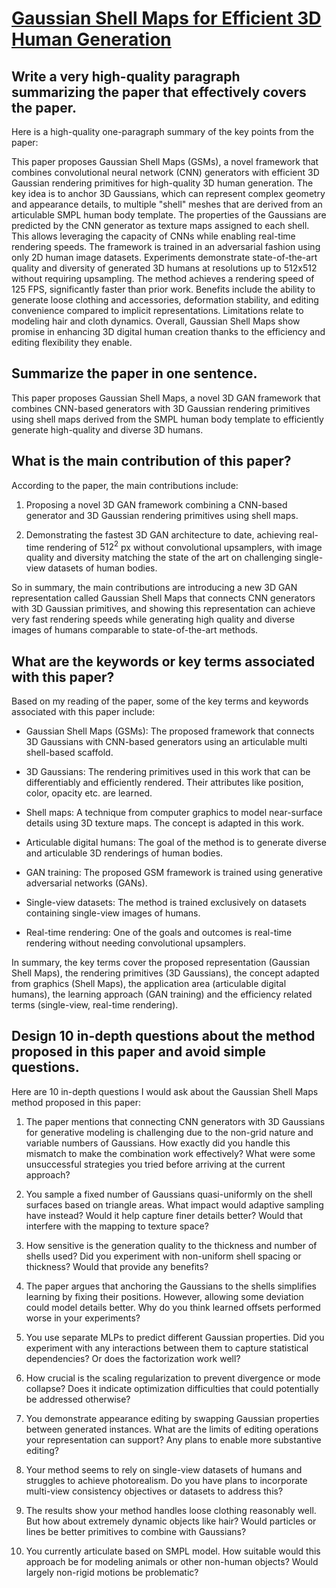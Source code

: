 # [Gaussian Shell Maps for Efficient 3D Human Generation](https://arxiv.org/abs/2311.17857)

## Write a very high-quality paragraph summarizing the paper that effectively covers the paper.

 Here is a high-quality one-paragraph summary of the key points from the paper:

This paper proposes Gaussian Shell Maps (GSMs), a novel framework that combines convolutional neural network (CNN) generators with efficient 3D Gaussian rendering primitives for high-quality 3D human generation. The key idea is to anchor 3D Gaussians, which can represent complex geometry and appearance details, to multiple "shell" meshes that are derived from an articulable SMPL human body template. The properties of the Gaussians are predicted by the CNN generator as texture maps assigned to each shell. This allows leveraging the capacity of CNNs while enabling real-time rendering speeds. The framework is trained in an adversarial fashion using only 2D human image datasets. Experiments demonstrate state-of-the-art quality and diversity of generated 3D humans at resolutions up to 512x512 without requiring upsampling. The method achieves a rendering speed of 125 FPS, significantly faster than prior work. Benefits include the ability to generate loose clothing and accessories, deformation stability, and editing convenience compared to implicit representations. Limitations relate to modeling hair and cloth dynamics. Overall, Gaussian Shell Maps show promise in enhancing 3D digital human creation thanks to the efficiency and editing flexibility they enable.


## Summarize the paper in one sentence.

 This paper proposes Gaussian Shell Maps, a novel 3D GAN framework that combines CNN-based generators with 3D Gaussian rendering primitives using shell maps derived from the SMPL human body template to efficiently generate high-quality and diverse 3D humans.


## What is the main contribution of this paper?

 According to the paper, the main contributions include:

1. Proposing a novel 3D GAN framework combining a CNN-based generator and 3D Gaussian rendering primitives using shell maps. 

2. Demonstrating the fastest 3D GAN architecture to date, achieving real-time rendering of $512^2$ px without convolutional upsamplers, with image quality and diversity matching the state of the art on challenging single-view datasets of human bodies.

So in summary, the main contributions are introducing a new 3D GAN representation called Gaussian Shell Maps that connects CNN generators with 3D Gaussian primitives, and showing this representation can achieve very fast rendering speeds while generating high quality and diverse images of humans comparable to state-of-the-art methods.


## What are the keywords or key terms associated with this paper?

 Based on my reading of the paper, some of the key terms and keywords associated with this paper include:

- Gaussian Shell Maps (GSMs): The proposed framework that connects 3D Gaussians with CNN-based generators using an articulable multi shell-based scaffold.

- 3D Gaussians: The rendering primitives used in this work that can be differentiably and efficiently rendered. Their attributes like position, color, opacity etc. are learned.

- Shell maps: A technique from computer graphics to model near-surface details using 3D texture maps. The concept is adapted in this work. 

- Articulable digital humans: The goal of the method is to generate diverse and articulable 3D renderings of human bodies.

- GAN training: The proposed GSM framework is trained using generative adversarial networks (GANs).

- Single-view datasets: The method is trained exclusively on datasets containing single-view images of humans.

- Real-time rendering: One of the goals and outcomes is real-time rendering without needing convolutional upsamplers.

In summary, the key terms cover the proposed representation (Gaussian Shell Maps), the rendering primitives (3D Gaussians), the concept adapted from graphics (Shell Maps), the application area (articulable digital humans), the learning approach (GAN training) and the efficiency related terms (single-view, real-time rendering).


## Design 10 in-depth questions about the method proposed in this paper and avoid simple questions.

 Here are 10 in-depth questions I would ask about the Gaussian Shell Maps method proposed in this paper:

1. The paper mentions that connecting CNN generators with 3D Gaussians for generative modeling is challenging due to the non-grid nature and variable numbers of Gaussians. How exactly did you handle this mismatch to make the combination work effectively? What were some unsuccessful strategies you tried before arriving at the current approach?

2. You sample a fixed number of Gaussians quasi-uniformly on the shell surfaces based on triangle areas. What impact would adaptive sampling have instead? Would it help capture finer details better? Would that interfere with the mapping to texture space?

3. How sensitive is the generation quality to the thickness and number of shells used? Did you experiment with non-uniform shell spacing or thickness? Would that provide any benefits? 

4. The paper argues that anchoring the Gaussians to the shells simplifies learning by fixing their positions. However, allowing some deviation could model details better. Why do you think learned offsets performed worse in your experiments?

5. You use separate MLPs to predict different Gaussian properties. Did you experiment with any interactions between them to capture statistical dependencies? Or does the factorization work well?

6. How crucial is the scaling regularization to prevent divergence or mode collapse? Does it indicate optimization difficulties that could potentially be addressed otherwise?

7. You demonstrate appearance editing by swapping Gaussian properties between generated instances. What are the limits of editing operations your representation can support? Any plans to enable more substantive editing?

8. Your method seems to rely on single-view datasets of humans and struggles to achieve photorealism. Do you have plans to incorporate multi-view consistency objectives or datasets to address this?

9. The results show your method handles loose clothing reasonably well. But how about extremely dynamic objects like hair? Would particles or lines be better primitives to combine with Gaussians?

10. You currently articulate based on SMPL model. How suitable would this approach be for modeling animals or other non-human objects? Would largely non-rigid motions be problematic?
